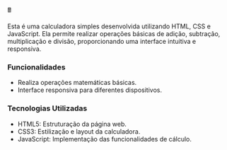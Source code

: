 🖩 

Esta é uma calculadora simples desenvolvida utilizando HTML, CSS e JavaScript. Ela permite realizar operações básicas de adição, subtração, multiplicação e divisão, proporcionando uma interface intuitiva e responsiva.

### **Funcionalidades**

- Realiza operações matemáticas básicas.
- Interface responsiva para diferentes dispositivos.

### **Tecnologias Utilizadas**

- HTML5: Estruturação da página web.
- CSS3: Estilização e layout da calculadora.
- JavaScript: Implementação das funcionalidades de cálculo.
